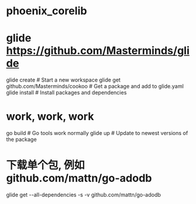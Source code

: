 # phoenix_corelib

# glide https://github.com/Masterminds/glide
glide create                            # Start a new workspace
glide get github.com/Masterminds/cookoo # Get a package and add to glide.yaml
glide install                           # Install packages and dependencies
# work, work, work
go build                                # Go tools work normally
glide up                                # Update to newest versions of the package

#  下载单个包, 例如github.com/mattn/go-adodb
glide get --all-dependencies -s -v github.com/mattn/go-adodb